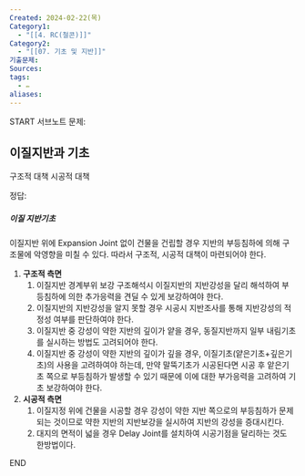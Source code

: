 ```yaml
---
Created: 2024-02-22(목)
Category1:
  - "[[4. RC(철콘)]]"
Category2:
  - "[[07. 기초 및 지반]]"
기출문제: 
Sources: 
tags:
  - ✏️
aliases: 
---
```

START
서브노트
문제:  
## 이질지반과 기초
구조적 대책
시공적 대책

정답: 

##### 이질 지반기초
이질지반 위에 Expansion Joint 없이 건물을 건립할 경우 지반의 부등침하에 의해 구조물에 악영향을 미칠 수 있다. 따라서 구조적, 시공적 대책이 마련되어야 한다.
1. **구조적 측면**
	1. 이질지반 경계부위 보강
	   구조해석시 이질지반의 지반강성을 달리 해석하여 부등침하에 의한 추가응력을 견딜 수 있게 보강하여야 한다.
	2. 이질지반의 지반강성을 알지 못할 경우 시공시 지반조사를 통해 지반강성의 적정성 여부를 판단하여야 한다.
	3. 이질지반 중 강성이 약한 지반의 깊이가 얕을 경우, 동질지반까지 일부 내림기초를 실시하는 방법도 고려되어야 한다.
	4. 이질지반 중 강성이 약한 지반의 깊이가 깊을 경우, 이질기초(얕은기초+깊은기초)의 사용을 고려하여야 하는데, 만약 말뚝기초가 시공된다면 시공 후 앝은기초 쪽으로 부등침하가 발생할 수 있기 때문에 이에 대한 부가응력을 고려하여 기초 보강하여야 한다.
2. **시공적 측면**
	1. 이질지정 위에 건물을 시공할 경우 강성이 약한 지반 쪽으로의 부등침하가 문제되는 것이므로 약한 지반의 지반보강을 실시하여 지반의 강성을 증대시킨다.
	2. 대지의 면적이 넓을 경우 Delay Joint를 설치하여 시공기점을 달리하는 것도 한방법이다.
<!--ID: 1688385888838-->
END

